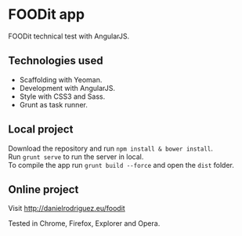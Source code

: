 # FOODit app

FOODit technical test with AngularJS.

## Technologies used

- Scaffolding with Yeoman.
- Development with AngularJS.
- Style with CSS3 and Sass.
- Grunt as task runner.

## Local project

Download the repository and run `npm install & bower install`.<br>
Run `grunt serve` to run the server in local.<br>
To compile the app run `grunt build --force` and open the `dist` folder.

## Online project

Visit http://danielrodriguez.eu/foodit
 <p>
 
Tested in Chrome, Firefox, Explorer and Opera.
